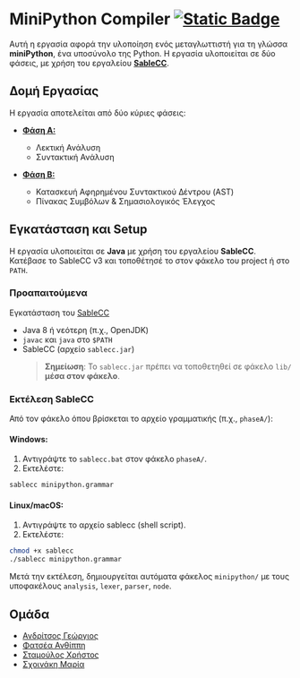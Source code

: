 # MiniPython Compiler [![Static Badge](https://img.shields.io/badge/English-orange)](README.en.md)

Αυτή η εργασία αφορά την υλοποίηση ενός μεταγλωττιστή για τη γλώσσα **miniPython**, ένα υποσύνολο της Python. Η εργασία υλοποιείται σε δύο φάσεις, με χρήση του εργαλείου **[SableCC](https://sablecc.org)**.

## Δομή Εργασίας
Η εργασία αποτελείται από δύο κύριες φάσεις:

- **[Φάση Α:](https://github.com/Anthippi/MiniPythonCompiler/blob/main/Phase%20A/README.md)**  
  - Λεκτική Ανάλυση  
  - Συντακτική Ανάλυση  

- **[Φάση Β:](https://github.com/Anthippi/MiniPythonCompiler/blob/main/Phase%20B/README.md)**  
  - Κατασκευή Αφηρημένου Συντακτικού Δέντρου (AST)  
  - Πίνακας Συμβόλων & Σημασιολογικός Έλεγχος
 
## Εγκατάσταση και Setup

Η εργασία υλοποιείται σε **Java** με χρήση του εργαλείου **SableCC**.
Κατέβασε το SableCC v3 και τοποθέτησέ το στον φάκελο του project ή στο `PATH`.

### Προαπαιτούμενα
 Εγκατάσταση του [SableCC](https://sablecc.org)
 
- Java 8 ή νεότερη (π.χ., OpenJDK)
- `javac` και `java` στο `$PATH`
- SableCC (αρχείο `sablecc.jar`)
  > **Σημείωση**: Το `sablecc.jar` πρέπει να τοποθετηθεί σε φάκελο `lib/` **μέσα στον φάκελο**.

### Εκτέλεση SableCC

Από τον φάκελο όπου βρίσκεται το αρχείο γραμματικής (π.χ., `phaseA/`):

#### Windows:
1. Αντιγράψτε το `sablecc.bat` στον φάκελο `phaseA/`.
2. Εκτελέστε:
  ```sh
  sablecc minipython.grammar
  ```
#### Linux/macOS:
1. Αντιγράψτε το αρχείο sablecc (shell script).
2. Εκτελέστε:
  ```sh
  chmod +x sablecc
  ./sablecc minipython.grammar
  ```
Μετά την εκτέλεση, δημιουργείται αυτόματα φάκελος `minipython/` με τους υποφακέλους `analysis`, `lexer`, `parser`, `node`.

## Ομάδα
- [Ανδρίτσος Γεώργιος](https://github.com/Andritsos)
- [Φατσέα Ανθίππη](https://github.com/Anthippi)
- [Σταμούλος Χρήστος](https://github.com/ChristosStamoulos)
- [Σχοινάκη Μαρία](https://github.com/MariaSchoinaki)
